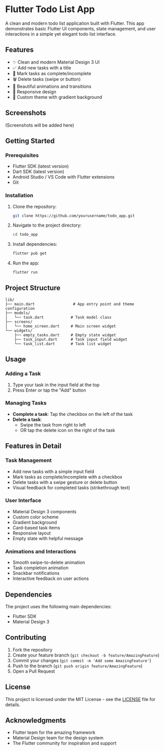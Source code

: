 # Flutter Todo List App

A clean and modern todo list application built with Flutter. This app demonstrates basic Flutter UI components, state management, and user interactions in a simple yet elegant todo list interface.

## Features

- ✨ Clean and modern Material Design 3 UI
- ✅ Add new tasks with a title
- 📝 Mark tasks as complete/incomplete
- 🗑️ Delete tasks (swipe or button)
- 🎨 Beautiful animations and transitions
- 📱 Responsive design
- 🌈 Custom theme with gradient background

## Screenshots

(Screenshots will be added here)

## Getting Started

### Prerequisites

- Flutter SDK (latest version)
- Dart SDK (latest version)
- Android Studio / VS Code with Flutter extensions
- Git

### Installation

1. Clone the repository:
   ```bash
   git clone https://github.com/yourusername/todo_app.git
   ```

2. Navigate to the project directory:
   ```bash
   cd todo_app
   ```

3. Install dependencies:
   ```bash
   flutter pub get
   ```

4. Run the app:
   ```bash
   flutter run
   ```

## Project Structure

```
lib/
├── main.dart                 # App entry point and theme configuration
├── models/
│   └── task.dart            # Task model class
├── screens/
│   └── home_screen.dart     # Main screen widget
└── widgets/
    ├── empty_tasks.dart     # Empty state widget
    ├── task_input.dart      # Task input field widget
    └── task_list.dart       # Task list widget
```

## Usage

### Adding a Task
1. Type your task in the input field at the top
2. Press Enter or tap the "Add" button

### Managing Tasks
- **Complete a task**: Tap the checkbox on the left of the task
- **Delete a task**: 
  - Swipe the task from right to left
  - OR tap the delete icon on the right of the task

## Features in Detail

### Task Management
- Add new tasks with a simple input field
- Mark tasks as complete/incomplete with a checkbox
- Delete tasks with a swipe gesture or delete button
- Visual feedback for completed tasks (strikethrough text)

### User Interface
- Material Design 3 components
- Custom color scheme
- Gradient background
- Card-based task items
- Responsive layout
- Empty state with helpful message

### Animations and Interactions
- Smooth swipe-to-delete animation
- Task completion animation
- Snackbar notifications
- Interactive feedback on user actions

## Dependencies

The project uses the following main dependencies:
- Flutter SDK
- Material Design 3

## Contributing

1. Fork the repository
2. Create your feature branch (`git checkout -b feature/AmazingFeature`)
3. Commit your changes (`git commit -m 'Add some AmazingFeature'`)
4. Push to the branch (`git push origin feature/AmazingFeature`)
5. Open a Pull Request

## License

This project is licensed under the MIT License - see the [LICENSE](LICENSE) file for details.

## Acknowledgments

- Flutter team for the amazing framework
- Material Design team for the design system
- The Flutter community for inspiration and support
